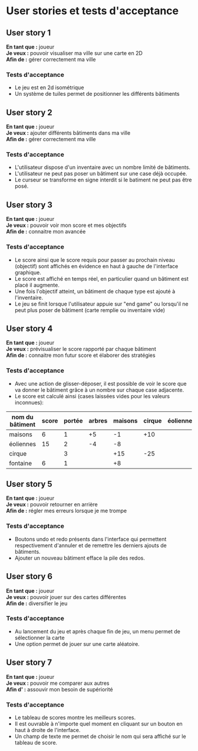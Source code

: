 # User stories et tests d'acceptance

## User story 1

**En tant que :** joueur  
**Je veux :** pouvoir visualiser ma ville sur une carte en 2D  
**Afin de :** gérer correctement ma ville  

### Tests d'acceptance

- Le jeu est en 2d isométrique
- Un système de tuiles permet de positionner les différents bâtiments

## User story 2

**En tant que :** joueur  
**Je veux :** ajouter différents bâtiments dans ma ville  
**Afin de :** gérer correctement ma ville  

### Tests d'acceptance

- L'utilisateur dispose d'un inventaire avec un nombre limité de bâtiments.
- L'utilisateur ne peut pas poser un bâtiment sur une case déjà occupée.
- Le curseur se transforme en signe interdit si le batiment ne peut pas être posé.

## User story 3

**En tant que :** joueur  
**Je veux :** pouvoir voir mon score et mes objectifs   
**Afin de :** connaitre mon avancée

### Tests d'acceptance

- Le score ainsi que le score requis pour passer au prochain niveau (objectif) sont affichés en évidence en haut à gauche de l'interface graphique.
- Le score est affiché en temps réel, en particulier quand un bâtiment est placé il augmente.
- Une fois l'objectif atteint, un bâtiment de chaque type est ajouté à l'inventaire.
- Le jeu se finit lorsque l'utilisateur appuie sur "end game" ou lorsqu'il ne peut plus poser de bâtiment (carte remplie ou inventaire vide)

## User story 4

**En tant que :** joueur  
**Je veux :** prévisualiser le score rapporté par chaque bâtiment  
**Afin de :** connaitre mon futur score et élaborer des stratégies

### Tests d'acceptance

- Avec une action de glisser-déposer, il est possible de voir le score que va donner le bâtiment grâce à un nombre sur chaque case adjacente.
- Le score est calculé ainsi (cases laissées vides pour les valeurs inconnues):

|nom du bâtiment|score|portée|arbres|maisons|cirque|éolienne|fontaine|eau|
|---------------|-----|------|------|-------|------|--------|--------|---|
|maisons        |6    |1     |+5    |-1     |+10   |        |+8      |   |
|éoliennes      |15   |2     |-4    |-8     |      |        |        |+10|
|cirque         |     |3     |      |+15    |-25   |        |        |   |
|fontaine       |6    |1     |      |+8     |      |        |        |   |


## User story 5

**En tant que :** joueur  
**Je veux :** pouvoir retourner en arrière  
**Afin de :** régler mes erreurs lorsque je me trompe  

### Tests d'acceptance

- Boutons undo et redo présents dans l'interface qui permettent respectivement d'annuler et de remettre les derniers ajouts de bâtiments.
- Ajouter un nouveau bâtiment efface la pile des redos.

## User story 6

**En tant que :** joueur  
**Je veux :** pouvoir jouer sur des cartes différentes  
**Afin de :** diversifier le jeu 

### Tests d'acceptance

- Au lancement du jeu et après chaque fin de jeu, un menu permet de sélectionner la carte
- Une option permet de jouer sur une carte aléatoire.

## User story 7

**En tant que :** joueur  
**Je veux :** pouvoir me comparer aux autres  
**Afin d' :** assouvir mon besoin de supériorité

### Tests d'acceptance

- Le tableau de scores montre les meilleurs scores.
- Il est ouvrable à n'importe quel moment en cliquant sur un bouton en haut à droite de l'interface.
- Un champ de texte me permet de choisir le nom qui sera affiché sur le tableau de score.
